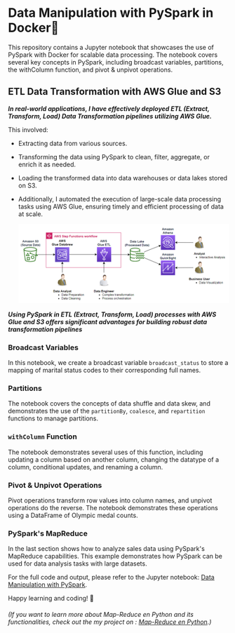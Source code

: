 # Data Manipulation with PySpark in Docker🐋

This repository contains a Jupyter notebook that showcases the use of PySpark with Docker for scalable data processing. The notebook covers several key concepts in PySpark, including broadcast variables, partitions, the withColumn function, and pivot & unpivot operations.

## ETL Data Transformation with AWS Glue and S3

***In real-world applications, I have effectively deployed ETL (Extract, Transform, Load) Data Transformation pipelines utilizing AWS Glue.***

This involved:

- Extracting data from various sources.
- Transforming the data using PySpark to clean, filter, aggregate, or enrich it as needed.
- Loading the transformed data into data warehouses or data lakes stored on S3.
- Additionally, I automated the execution of large-scale data processing tasks using AWS Glue, ensuring timely and efficient processing of data at scale.

    <img src="https://github.com/CatelloTheDataProjectManager/data_manipulation_with_pysapark/blob/main/AWS%20workflow.png" width="600">

***Using PySpark in ETL (Extract, Transform, Load) processes with AWS Glue and S3 offers significant advantages for building robust data transformation pipelines***

### Broadcast Variables
 In this notebook, we create a broadcast variable `broadcast_status` to store a mapping of marital status codes to their corresponding full names.

### Partitions
The notebook covers the concepts of data shuffle and data skew, and demonstrates the use of the `partitionBy`, `coalesce`, and `repartition` functions to manage partitions.

### `withColumn` Function
The notebook demonstrates several uses of this function, including updating a column based on another column, changing the datatype of a column, conditional updates, and renaming a column.

### Pivot & Unpivot Operations
Pivot operations transform row values into column names, and unpivot operations do the reverse. The notebook demonstrates these operations using a DataFrame of Olympic medal counts.

### PySpark's MapReduce

In the last section shows how to analyze sales data using PySpark's MapReduce capabilities. This example demonstrates how PySpark can be used for data analysis tasks with large datasets.

For the full code and output, please refer to the Jupyter notebook: [Data Manipulation with PySpark](https://github.com/CatelloTheDataProjectManager/data_manipulation_with_pysapark/blob/main/data_manipulation_with_pysapark.ipynb).

Happy learning and coding! 🚀

###### (If you want to learn more about Map-Reduce en Python and its functionalities, check out the my project on : [Map-Reduce en Python](https://github.com/CatelloTheDataProjectManager/Map-Reduce-en-Python/blob/main/README.md).)





